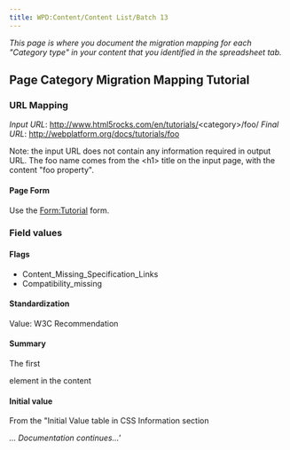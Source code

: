 ```yaml
---
title: WPD:Content/Content List/Batch 13
---
```

<p><i>This page is where you document the migration mapping for each "Category type" in your content that you identified in the spreadsheet tab.</i>
</p>
<h2><span class="mw-headline" id="Page_Category_Migration_Mapping_Tutorial">Page Category Migration Mapping Tutorial</span></h2>
<h3><span class="mw-headline" id="URL_Mapping">URL Mapping</span></h3>
<p><i>Input URL</i>:  <a rel="nofollow" class="external free" href="http://www.html5rocks.com/en/tutorials/">http://www.html5rocks.com/en/tutorials/</a>&lt;category&gt;/foo/
<i>Final URL</i>: <a rel="nofollow" class="external free" href="http://webplatform.org/docs/tutorials/foo">http://webplatform.org/docs/tutorials/foo</a>
</p><p>Note: the input URL does not contain any information required in output URL. The foo name comes from the &lt;h1&gt; title on the input page, with the content "foo property".
</p>
<h4><span class="mw-headline" id="Page_Form">Page Form</span></h4>
<p>Use the <a href="/wiki/Form:Tutorial" title="Form:Tutorial">Form:Tutorial</a> form.
</p>
<h3><span class="mw-headline" id="Field_values">Field values</span></h3>
<h4><span class="mw-headline" id="Flags">Flags</span></h4>
<ul><li> Content_Missing_Specification_Links</li>
<li> Compatibility_missing</li></ul>
<h4><span class="mw-headline" id="Standardization">Standardization</span></h4>
<p>Value: W3C Recommendation
</p>
<h4><span class="mw-headline" id="Summary">Summary</span></h4>
The first <p> element in the content

<h4><span class="mw-headline" id="Initial_value">Initial value</span></h4>
<p>From the "Initial Value table in CSS Information section
</p>
<i>... Documentation continues...'</i></p>

<!-- Saved in parser cache with key wpwiki:pcache:idhash:702-0!*!0!!*!*!*!esi=1 and timestamp 20150731182227 and revision id 2634
 -->
